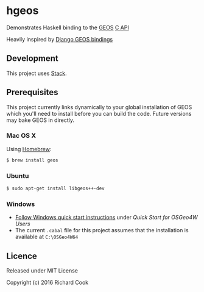 # hgeos

Demonstrates Haskell binding to the [GEOS][geos] [C API][capi]

Heavily inspired by [Django GEOS bindings][django-gis]

## Development

This project uses [Stack][stack].

## Prerequisites

This project currently links dynamically to your global installation
of GEOS which you'll need to install before you can build the code.
Future versions may bake GEOS in directly.

### Mac OS X

Using [Homebrew][homebrew]:

```bash
$ brew install geos
```

### Ubuntu

```bash
$ sudo apt-get install libgeos++-dev
```

### Windows

* [Follow Windows quick start instructions][windows-quick-start] under
_Quick Start for OSGeo4W Users_
* The current `.cabal` file for this project assumes that the installation is
available at `C:\OSGeo4W64`

## Licence

Released under MIT License

Copyright (c) 2016 Richard Cook

[capi]: http://geos.osgeo.org/doxygen/geos__c_8h_source.html
[django-gis]: https://github.com/django/django/tree/master/django/contrib/gis/geos
[geos]: https://trac.osgeo.org/geos/
[homebrew]: http://brew.sh/
[stack]: https://haskellstack.org/
[windows-quick-start]: https://trac.osgeo.org/osgeo4w/